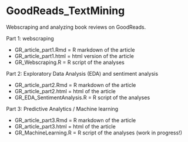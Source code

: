 # GoodReads_TextMining
Webscraping and analyzing book reviews on GoodReads.


Part 1: webscraping
- GR_article_part1.Rmd = R markdown of the article
- GR_article_part1.html = html version of the article
- GR_Webscraping.R = R script of the analyses

Part 2: Exploratory Data Analysis (EDA) and sentiment analysis
- GR_article_part2.Rmd = R markdown of the article
- GR_article_part2.html = html of the article
- GR_EDA_SentimentAnalysis.R = R script of the analyses

Part 3: Predictive Analytics / Machine learning
- GR_article_part3.Rmd = R markdown of the article
- GR_article_part3.html = html of the article
- GR_MachineLearning.R = R script of the analyses (work in progress!)
